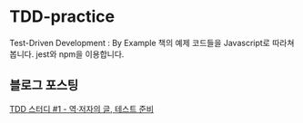 # TDD-practice
Test-Driven Development : By Example 책의 예제 코드들을 Javascript로 따라쳐봅니다. jest와 npm을 이용합니다.

## 블로그 포스팅
[TDD 스터디 #1 - 역·저자의 글, 테스트 준비](https://usage.tistory.com/189)
